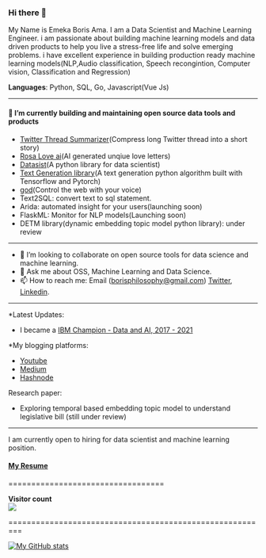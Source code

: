 
### Hi there 👋

My Name is Emeka Boris Ama. I am a Data Scientist and Machine Learning Engineer. i am passionate about building machine learning models and data driven products to help you live a stress-free life and solve emerging problems. i have excellent experience in building production ready machine learning models(NLP,Audio classification, Speech recongintion, Computer vision, Classification and Regression)

**Languages**: Python, SQL, Go, Javascript(Vue Js)

--------------------------------------------------------------------------
  
#### 🔭 I’m currently building and maintaining open source data tools and products 

- [Twitter Thread Summarizer](https://twitter.com/summarizethread)(Compress long Twitter thread into a short story)
- [Rosa Love ai](https://rosalove.xyz)(AI generated unqiue love letters)
- [Datasist](https://github.com/risenW/datasist)(A python library for data scientist)
- [Text Generation library](https://github.com/Emekaborisama/textgen)(A text generation python algorithm built with Tensorflow and Pytorch)
- [god](https://jon772.preview.softr.app/?t=1636473660555)(Control the web with your voice)
- Text2SQL: convert text to sql statement.
- Arida: automated insight for your users(launching soon)
- FlaskML: Monitor for NLP models(Launching soon)
- DETM library(dynamic embedding topic model python library): under review


---------------------------------------------------------------------------

- 👯 I’m looking to collaborate on open source tools for data science and machine learning.
- 💬 Ask me about OSS, Machine Learning and Data Science.
- 📫 How to reach me: Email (borisphilosophy@gmail.com) [Twitter](https://twitter.com/emeka_boris), [Linkedin](https://www.linkedin.com/in/emekaboris).

------------------------------------------------------------------------

*Latest Updates:

* I became a [IBM Champion - Data and AI, 2017 - 2021](https://developer.ibm.com/champions/)

*My blogging platforms:
 * [Youtube](https://www.youtube.com/channel/UCfin6Ag1GxmFj9eu-wiOP8w/featured?view_as=subscriber)
 * [Medium](https://emekaboris.medium.com/)
 * [Hashnode](https://hashnode.com/@emekaboris)
 
 Research paper:
 * Exploring temporal based embedding topic model to understand legislative bill (still under review)

-----------------------------------
I am currently open to hiring for data scientist and machine learning position. 

#### [My Resume](https://docs.google.com/document/d/111tv87hUbvvwbvdz2hgGvuOUH0eOuC-wubHUDPY-WfU/edit?usp=sharing)
 
 ==================================
 
 <p align="left"> 
  <b>Visitor count</b><br>
  <img src="https://profile-counter.glitch.me/Ezike/count.svg" />
</p>
=========================================================



 [![My GitHub stats](https://github-readme-stats.vercel.app/api?username=emekaborisama)](https://github.com/emekaborisama/github-readme-stats)
